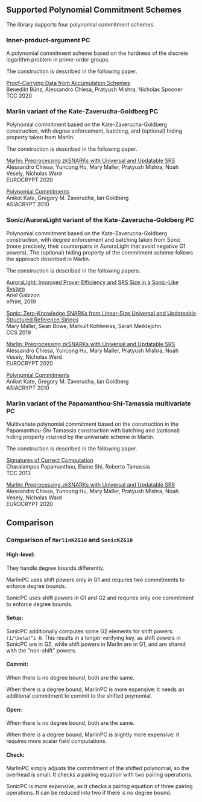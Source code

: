 ## Supported Polynomial Commitment Schemes

The library supports four polynomial commitment schemes.

### Inner-product-argument PC

A polynomial commitment scheme based on the hardness of the discrete logarithm problem in prime-order groups. 

The construction is described in the following paper.

[pcd-acc]: https://ia.cr/2020/499

[Proof-Carrying Data from Accumulation Schemes][pcd-acc]     
Benedikt Bünz, Alessandro Chiesa, Pratyush Mishra, Nicholas Spooner     
TCC 2020

### Marlin variant of the Kate-Zaverucha-Goldberg PC

[kzg10]: http://cacr.uwaterloo.ca/techreports/2010/cacr2010-10.pdf
[marlin]: https://ia.cr/2019/1047

Polynomial commitment based on the Kate-Zaverucha-Goldberg construction, with degree enforcement, batching, and (optional) hiding property taken from Marlin.

The construction is described in the following paper.

[Marlin: Preprocessing zkSNARKs with Universal and Updatable SRS][marlin]     
Alessandro Chiesa, Yuncong Hu, Mary Maller, Pratyush Mishra, Noah Vesely, Nicholas Ward  
EUROCRYPT 2020

[Polynomial Commitments][kzg10]     
Aniket Kate, Gregory M. Zaverucha, Ian Goldberg     
ASIACRYPT 2010

### Sonic/AuroraLight variant of the Kate-Zaverucha-Goldberg PC

Polynomial commitment based on the Kate-Zaverucha-Goldberg construction, with degree enforcement and batching taken from Sonic (more precisely, their counterparts in AuroraLight that avoid negative G1 powers). The (optional) hiding property of the commitment scheme follows the approach described in Marlin.

The construction is described in the following papers.

[sonic]: https://ia.cr/2019/099
[aurora-light]: https://ia.cr/2019/601

[AuroraLight: Improved Prover Efficiency and SRS Size in a Sonic-Like System][aurora-light]     
Ariel Gabizon     
ePrint, 2019

[Sonic: Zero-Knowledge SNARKs from Linear-Size Universal and Updateable Structured Reference Strings][sonic]     
Mary Maller, Sean Bowe, Markulf Kohlweiss, Sarah Meiklejohn     
CCS 2019

[Marlin: Preprocessing zkSNARKs with Universal and Updatable SRS][marlin]     
Alessandro Chiesa, Yuncong Hu, Mary Maller, Pratyush Mishra, Noah Vesely, Nicholas Ward  
EUROCRYPT 2020

[Polynomial Commitments][kzg10]     
Aniket Kate, Gregory M. Zaverucha, Ian Goldberg     
ASIACRYPT 2010

### Marlin variant of the Papamanthou-Shi-Tamassia multivariate PC

Multivariate polynomial commitment based on the construction in the Papamanthou-Shi-Tamassia construction with batching and (optional) hiding property inspired by the univariate scheme in Marlin.

The construction is described in the following paper.

[pst]: https://ia.cr/2011/587

[Signatures of Correct Computation][pst]    
Charalampos Papamanthou, Elaine Shi, Roberto Tamassia   
TCC 2013

[Marlin: Preprocessing zkSNARKs with Universal and Updatable SRS][marlin]     
Alessandro Chiesa, Yuncong Hu, Mary Maller, Pratyush Mishra, Noah Vesely, Nicholas Ward  
EUROCRYPT 2020

## Comparison

### Comparison of `MarlinKZG10` and `SonicKZG10`


#### High-level:
They handle degree bounds differently. 

MarlinPC uses shift powers only in G1 and requires two commitments to enforce degree bounds.

SonicPC uses shift powers in G1 and G2 and requires only one commitment to enforce degree bounds.

#### Setup:

SonicPC additionally computes some G2 elements for shift powers: `(1/\beta)^i H`. This results in a longer verifying key, as shift powers in SonicPC are in G2, while shift powers in Marlin are in G1, and are shared with the "non-shift" powers.

#### Commit:

When there is no degree bound, both are the same.

When there is a degree bound, MarlinPC is more expensive: it needs an additional commitment to commit to the shifted poynomial. 

#### Open: 

When there is no degree bound, both are the same.

When there is a degree bound, MarlinPC is slightly more expensive: it requires more scalar field computations.

#### Check:

MarlinPC simply adjusts the commitment of the shifted polynomial, so the overhead is small. It checks a pairing equation with two pairing operations.

SonicPC is more expensive, as it checks a pairing equation of three pairing operations. It can be reduced into two if there is no degree bound.
